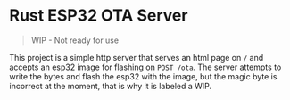 # Rust ESP32 OTA Server
> WIP - Not ready for use

This project is a simple http server that serves an html page on `/` and accepts an esp32 image for flashing on `POST /ota`.
The server attempts to write the bytes and flash the esp32 with the image, but the magic byte is incorrect at the moment, that is why it is labeled a WIP.
